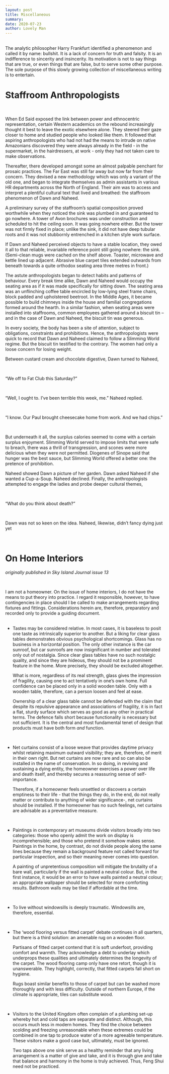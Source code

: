 ```yaml
---
layout: post
title: Miscellaneous
summary: 
date: 2020-07-23
author: Lovely Man
---
```

<br>
The analytic philosopher Harry Frankfurt identified a phenomenon and called it by name: bullshit. It is a lack of concern for truth and falsity. It is an indifference to sincerity and insincerity. Its motivation is not to say things that are true, or even things that are false, but to serve some other purpose. The sole purpose of this slowly growing collection of miscellaneous writing is to entertain.   
<br>


# Staffroom Anthropologists

<br>

When Ed Said exposed the link between power and ethnocentric representation, certain Western academics on the rebound increasingly thought it best to leave the exotic elsewhere alone. They steered their gaze closer to home and studied people who looked like them. It followed that aspiring anthropologists who had not had the means to intrude on native Amazonians discovered they were always already in the field - in the supermarket, in the hairdressers, at work - only they had not taken care to make observations.

Thereafter, there developed amongst some an almost palpable penchant for prosaic practices. The Far East was still far away but now far from their concern. They devised a new methodology which was only a variant of the old one, and began to integrate themselves as admin assistants in various HR departments across the North of England. Their aim was to access and interpret a plentiful cultural text that lived and breathed: the staffroom phenomenon of Dawn and Naheed.

A preliminary survey of the staffroom’s spatial composition proved worthwhile when they noticed the sink was plumbed in and guaranteed to go nowhere. A tower of Avon brochures was under construction and scheduled to hit the ceiling soon. It was going nowhere either. But the tower was not firmly fixed in place; unlike the sink, it did not have deep tubular roots and it was not stubbornly entrenched in a kitchen style work surface.

If Dawn and Naheed perceived objects to have a stable location, they owed it all to that reliable, invariable reference point still going nowhere: the sink. (Semi-clean mugs were cached on the shelf above. Toaster, microwave and kettle lined up adjacent. Abrasive blue carpet tiles extended outwards from beneath towards a quite orthodox seating area three metres in front.)

The astute anthropologists began to detect habits and patterns of behaviour. Every break time alike, Dawn and Naheed would occupy the seating area as if it was made specifically for sitting down. The seating area was an unflinching coffee table encircled by low-lying steel frame chairs, block padded and upholstered beetroot. In the Middle Ages, it became possible to build chimneys inside the house and familial congregations formed around the hearth. In a similar fashion, when seating areas were installed into staffrooms, common employees gathered around a biscuit tin – and in the case of Dawn and Naheed, the biscuit tin was generous.

In every society, the body has been a site of attention, subject to obligations, constraints and prohibitions. Hence, the anthropologists were quick to record that Dawn and Naheed claimed to follow a Slimming World regime. But the biscuit tin testified to the contrary. The women had only a loose concern for losing weight.

Between custard cream and chocolate digestive, Dawn turned to Naheed,

<br>

“We off to Fat Club this Saturday?”

<br>

“Well, I ought to. I’ve been terrible this week, me.” Naheed replied.

<br>

“I know. Our Paul brought cheesecake home from work. And we had chips.”

<br>

But underneath it all, the surplus calories seemed to come with a certain surplus enjoyment. Slimming World served to impose limits that were safe to breach, there was a thrill of transgression, and scones were more delicious when they were not permitted. Diogenes of Sinope said that hunger was the best sauce, but Slimming World offered a better one: the pretence of prohibition.

Naheed showed Dawn a picture of her garden. Dawn asked Naheed if she wanted a Cup-a-Soup. Naheed declined. Finally, the anthropologists attempted to engage the ladies and probe deeper cultural themes,

<br>

“What do you think about death?”

<br>

Dawn was not so keen on the idea. Naheed, likewise, didn’t fancy dying just yet

<br>


# On Home Interiors
_originally published in Sky Island Journal issue 13_

<br>

I am not a homeowner. On the issue of home interiors, I do not have the means to put theory into practice. I regard it responsible, however, to have contingencies in place should I be called to make arrangements regarding fixtures and fittings. Considerations herein are, therefore, preparatory and recorded only to provide a guiding document.  
<br>

* Tastes may be considered relative. In most cases, it is baseless to posit one taste as intrinsically superior to another. But a liking for clear glass tables demonstrates obvious psychological shortcomings. Glass has no business in a horizontal position. The only other instance is the car sunroof, but car sunroofs are now insignificant in number and tolerated only out of nostalgia. Since clear glass tables have no such nostalgic quality, and since they are hideous, they should not be a prominent feature in the home. More precisely, they should be excluded altogether. 

  What is more, regardless of its real strength, glass gives the impression of fragility, causing one to act tentatively in one’s own home.  Full confidence can be placed only in a solid wooden table. Only with a wooden table, therefore, can a person loosen and feel at ease. 

  Ownership of a clear glass table cannot be defended with the claim that despite its repulsive appearance and associations of fragility, it is in fact a flat, sturdy surface which serves as good as any other in practical terms. The defence falls short because functionality is necessary but not sufficient. It is the central and most fundamental tenet of design that products must have both form _and_ function.

<br>  
  
* Net curtains consist of a loose weave that provides daytime privacy whilst retaining maximum outward visibility; they are, therefore, of merit in their own right. But net curtains are now rare and so can also be installed in the name of conservation. In so doing, in reviving and sustaining a dying entity, the homeowner exercises a power over life and death itself, and thereby secures a reassuring sense of self-importance. 

  Therefore, if a homeowner feels unsettled or discovers a certain emptiness to their life - that the things they do, in the end, do not really matter or contribute to anything of wider significance-, net curtains should be installed. If the homeowner has no such feelings, net curtains are advisable as a preventative measure.

<br>

* Paintings in contemporary art museums divide visitors broadly into two categories: those who openly admit the work on display is incomprehensible; and those who pretend it somehow makes sense. Paintings in the home, by contrast, do not divide people along the same lines because they remain a background feature not called forward for particular inspection, and so their meaning never comes into question. 

  A painting of unpretentious composition will mitigate the brutality of a bare wall, particularly if the wall is painted a neutral colour. But, in the first instance, it would be an error to have walls painted a neutral colour; an appropriate wallpaper should be selected for more comforting results. Bathroom walls may be tiled if affordable at the time. 

<br>

* To live without windowsills is deeply traumatic. Windowsills are, therefore, essential.

<br>

* The ‘wood flooring versus fitted carpet’ debate continues in all quarters, but there is a third solution: an amenable rug on a wooden floor. 

  Partisans of fitted carpet contend that it is soft underfoot, providing comfort and warmth. They acknowledge a debt to underlay which underprops these qualities and ultimately determines the longevity of the carpet. The wood flooring camp only have one retort, though it is unanswerable. They highlight, correctly, that fitted carpets fall short on hygiene.  

  Rugs boast similar benefits to those of carpet but can be washed more thoroughly and with less difficulty. Outside of northern Europe, if the climate is appropriate, tiles can substitute wood. 
  
<br>

* Visitors to the United Kingdom often complain of a plumbing set-up whereby hot and cold taps are separate and distinct. Although, this occurs much less in modern homes. They find the choice between scolding and freezing unreasonable when these extremes could be combined in one tap to produce water of a more agreeable temperature. These visitors make a good case but, ultimately, must be ignored.

  Two taps above one sink serve as a healthy reminder that any living arrangement is a matter of give and take, and it is through give and take that balance and harmony in the home is truly achieved. Thus, Feng Shui need not be practiced. 
  
<br>
<br>


  

